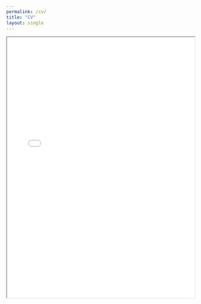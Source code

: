 ```yaml
---
permalink: /cv/
title: "CV"
layout: single
---
```

<div style="width: 100%; height:700">
<iframe src="/CV_Lu_Aug2022.pdf" width="100%" height="700">
This browser does not support PDFs. Please download the PDF to view it: <a href="/CV_Lu_Aug2022.pdf">Download PDF</a>
</iframe>
</div>
